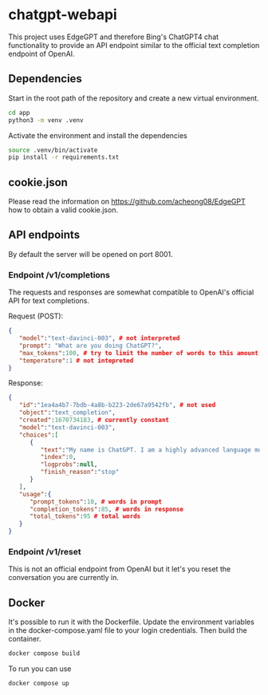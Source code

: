 # chatgpt-webapi

This project uses EdgeGPT and therefore Bing's ChatGPT4 chat functionality to provide an API endpoint similar to the official text completion endpoint of OpenAI.

## Dependencies

Start in the root path of the repository and create a new virtual environment.

```bash
cd app
python3 -m venv .venv
```

Activate the environment and install the dependencies

```bash
source .venv/bin/activate
pip install -r requirements.txt
```

## cookie.json
Please read the information on <https://github.com/acheong08/EdgeGPT> how to obtain a valid cookie.json.

## API endpoints

By default the server will be opened on port 8001.

### Endpoint /v1/completions

The requests and responses are somewhat compatible to OpenAI's official API for text completions.

Request (POST):

```json
{
   "model":"text-davinci-003", # not interpreted
   "prompt": "What are you doing ChatGPT?", 
   "max_tokens":100, # try to limit the number of words to this amount or less, smaller number means shorter answers
   "temperature":1 # not intepreted
}
```

Response:

```json
{
   "id":"1ea4a4b7-7bdb-4a8b-b223-2de67a9542fb", # not used
   "object":"text_completion",
   "created":1670734183, # currently constant
   "model":"text-davinci-003", 
   "choices":[
      {
         "text":"My name is ChatGPT. I am a highly advanced language model developed by OpenAI, designed to generate human-like text based on the input provided to me. I have been trained on a large corpus of text, allowing me to generate coherent and informative responses to a wide range of questions. I am constantly learning and improving my responses, making me a valuable resource for information and knowledge. Whether you're looking for a quick answer or in-depth information, I'm here to help.\n\n",
         "index":0,
         "logprobs":null,
         "finish_reason":"stop"
      }
   ],
   "usage":{
      "prompt_tokens":10, # words in prompt
      "completion_tokens":85, # words in response
      "total_tokens":95 # total words
   }
}
```

### Endpoint /v1/reset

This is not an official endpoint from OpenAI but it let's you reset the conversation you are currently in.

## Docker

It's possible to run it with the Dockerfile. Update the environment variables in the docker-compose.yaml file to your login credentials. Then build the container.

```bash
docker compose build
```

To run you can use

```bash
docker compose up
```
